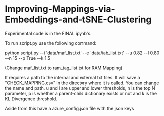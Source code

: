 # Improving-Mappings-via-Embeddings-and-tSNE-Clustering

Experimental code is in the FINAL ipynb's.

To run script.py use the following command:

python script.py --i 'data/maf_list.txt' --e 'data/iab_list.txt' --u 0.82 --l 0.80 --n 15 --p True --k 1.5

(Change maf_list.txt to ram_tag_list.txt for RAM Mapping)

It requires a path to the internal and external txt files. It will save a "CHECK_MAPPING.csv" in the directory where it is called. You can change the name and path. u and l are upper and lower thresholds, n is the top N parameter, p is whether a parent-child dictionary exists or not and k is the KL Divergence threshold.

Aside from this have a azure_config.json file with the json keys

